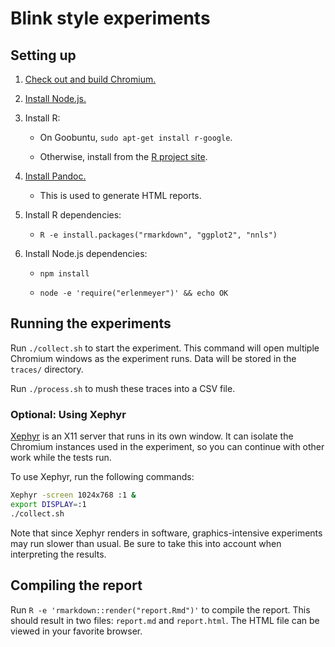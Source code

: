 # Blink style experiments

## Setting up

1. [Check out and build Chromium.](https://www.chromium.org/developers/how-tos/get-the-code)

2. [Install Node.js.](https://nodejs.org/en/)

3. Install R:

    + On Goobuntu, `sudo apt-get install r-google`.

    + Otherwise, install from the [R project site](https://www.r-project.org/).

4. [Install Pandoc.](https://github.com/jgm/pandoc/releases/latest)

    + This is used to generate HTML reports.

5. Install R dependencies:

    + `R -e install.packages("rmarkdown", "ggplot2", "nnls")`

6. Install Node.js dependencies:

    + `npm install`

    + `node -e 'require("erlenmeyer")' && echo OK`



## Running the experiments

Run `./collect.sh` to start the experiment. This command will open multiple Chromium windows as the experiment runs. Data will be stored in the `traces/` directory.

Run `./process.sh` to mush these traces into a CSV file.


### Optional: Using Xephyr

[Xephyr](http://www.freedesktop.org/wiki/Software/Xephyr/) is an X11 server that runs in its own window. It can isolate the Chromium instances used in the experiment, so you can continue with other work while the tests run.

To use Xephyr, run the following commands:

```sh
Xephyr -screen 1024x768 :1 &
export DISPLAY=:1
./collect.sh
```

Note that since Xephyr renders in software, graphics-intensive experiments may run slower than usual. Be sure to take this into account when interpreting the results.


## Compiling the report

Run `R -e 'rmarkdown::render("report.Rmd")'` to compile the report. This should result in two files: `report.md` and `report.html`. The HTML file can be viewed in your favorite browser.
